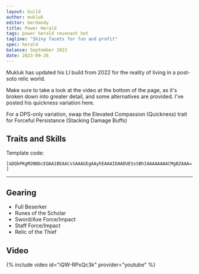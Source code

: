 ```yaml
---
layout: build
author: mukluk
editor: berdandy
title: Power Herald
tags: power herald revenant hot
tagline: "Shiny facets for fun and profit"
spec: herald
balance: September 2023
date: 2023-09-26
---
```


Mukluk has updated his LI build from 2022 for the reality of living in a post-soto relic world.

Make sure to take a look at the video at the bottom of the page, as it's broken down into greater detail, and some alternatives are provided. I've posted his quickness variation here.

For a DPS-only variation, swap the Elevated Compassion (Quickness) trait for Forceful Persistance (Stacking Damage Buffs)

## Traits and Skills

Template code:

`[&DQkPKgM2NBbcEQAA1BEAACsSAAAGEgAAyhEAAAIDAADUESsSBhIAAAAAAAACMgBZAAA=]`

---

<div
  data-armory-embed='skills'
  data-armory-ids='28134,28419'
>
</div>
<div
  data-armory-embed='skills'
  data-armory-ids='62719,62878,62962,62832,62942'
>
</div>
<div
  data-armory-embed='specializations'
  data-armory-ids='15,3,52'
  data-armory-15-traits='1767,1765,1800'
  data-armory-3-traits='1761,1774,1719'
  data-armory-52-traits='1806,1738,1746'
>
</div>

## Gearing

- Full Beserker
- Runes of the Scholar
- Sword/Axe Force/Impact
- Staff Force/Impact
- Relic of the Thief

## Video
{% include video id="iQW-RPxQc3k" provider="youtube" %}
